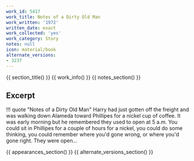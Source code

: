 ```yaml
---
work_id: 5417
work_title: Notes of a Dirty Old Man
work_written: '1972'
written_date: exact
work_collected: 'yes'
work_category: Story
notes: null
icon: material/book
alternate_versions:
- 3237
---
```


{{ section_title() }}
{{ work_info() }}
{{ notes_section() }}
## Excerpt
!!! quote "Notes of a Dirty Old Man"
    Harry had just gotten off the freight and was walking down Alameda toward Phillipes for a nickel cup of coffee. It was early morning but he remembered they used to open at 5 a.m. You could sit in Phillipes for a couple of hours for a nickel, you could do some thinking, you could remember where you'd gone wrong, or where you'd gone right. They were open...

{{ appearances_section() }}
{{ alternate_versions_section() }}